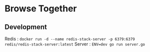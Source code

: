 # Browse Together

## Development
Redis : `docker run -d --name redis-stack-server -p 6379:6379 redis/redis-stack-server:latest`
Server : `ENV=dev go run server.go`